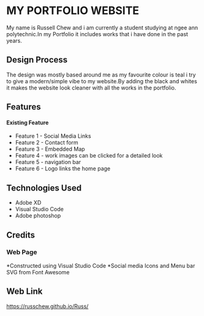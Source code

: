 # MY PORTFOLIO WEBSITE

My name is Russell Chew and i am currently a student studying at ngee ann polytechnic.In my Portfolio it includes works that i have done in the past years.

## Design Process

The design was mostly based around me as my favourite colour is teal i try to give a modern/simple vibe to my website.By adding the black and whites it makes the website look cleaner with all the works in the portfolio.

## Features

#### Existing Feature

* Feature 1 - Social Media Links
* Feature 2 - Contact form
* Feature 3 - Embedded Map
* Feature 4 - work images can be clicked for a detailed look
* Feature 5 - navigation bar 
* Feature 6 - Logo links the home page

## Technologies Used

* Adobe XD
* Visual Studio Code
* Adobe photoshop

## Credits

### Web Page
*Constructed using Visual Studio Code
*Social media Icons and Menu bar SVG from Font Awesome

## Web Link
https://russchew.github.io/Russ/
